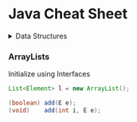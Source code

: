 # Java Cheat Sheet

<details><summary>Data Structures</summar>

### ArrayLists
Initialize using Interfaces
```java
List<Element> l = new ArrayList();

(boolean) add(E e);
(void)    add(int i, E e);
```

</details>
